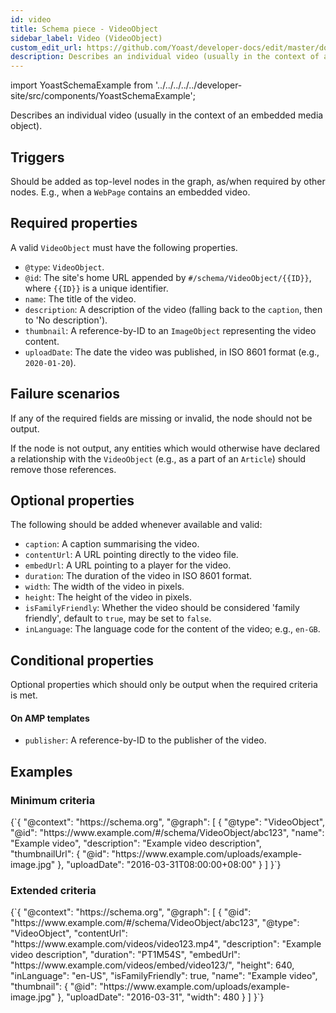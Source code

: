 ```yaml
---
id: video
title: Schema piece - VideoObject
sidebar_label: Video (VideoObject)
custom_edit_url: https://github.com/Yoast/developer-docs/edit/master/docs/features/schema/pieces/video.md
description: Describes an individual video (usually in the context of an embedded media object).
---
```

import YoastSchemaExample from '../../../../../developer-site/src/components/YoastSchemaExample';

Describes an individual video (usually in the context of an embedded media object).

## Triggers
Should be added as top-level nodes in the graph, as/when required by other nodes. E.g., when a `WebPage` contains an embedded video.

## Required properties
A valid `VideoObject` must have the following properties.

* `@type`: `VideoObject`.
* `@id`: The site's home URL appended by `#/schema/VideoObject/{{ID}}`, where `{{ID}}` is a unique identifier.
* `name`: The title of the video.
* `description`: A description of the video (falling back to the `caption`, then to 'No description').
* `thumbnail`: A reference-by-ID to an `ImageObject` representing the video content.
* `uploadDate`: The date the video was published, in ISO 8601 format (e.g., `2020-01-20`).

## Failure scenarios
If any of the required fields are missing or invalid, the node should not be output.

If the node is not output, any entities which would otherwise have declared a relationship with the `VideoObject` (e.g., as a part of an `Article`) should remove those references.

## Optional properties
The following should be added whenever available and valid:

* `caption`: A caption summarising the video.
* `contentUrl`: A URL pointing directly to the video file.
* `embedUrl`: A URL pointing to a player for the video.
* `duration`: The duration of the video in ISO 8601 format.
* `width`: The width of the video in pixels.
* `height`: The height of the video in pixels.
* `isFamilyFriendly`: Whether the video should be considered 'family friendly', default to `true`, may be set to `false`.
* `inLanguage`: The language code for the content of the video; e.g., `en-GB`.

## Conditional properties
Optional properties which should only be output when the required criteria is met.

#### On AMP templates
* `publisher`: A reference-by-ID to the publisher of the video.

## Examples

### Minimum criteria

<YoastSchemaExample>
{`{
      "@context": "https://schema.org",
      "@graph": [
          {
              "@type": "VideoObject",
              "@id": "https://www.example.com/#/schema/VideoObject/abc123",
              "name": "Example video",
              "description": "Example video description",
              "thumbnailUrl": {
                  "@id": "https://www.example.com/uploads/example-image.jpg"
              },
              "uploadDate": "2016-03-31T08:00:00+08:00"
          }
      ]
  }`}
</YoastSchemaExample>

### Extended criteria

<YoastSchemaExample>
{`{
      "@context": "https://schema.org",
      "@graph": [
          {
              "@id": "https://www.example.com/#/schema/VideoObject/abc123",
              "@type": "VideoObject",
              "contentUrl": "https://www.example.com/videos/video123.mp4",
              "description": "Example video description",
              "duration": "PT1M54S",
              "embedUrl": "https://www.example.com/videos/embed/video123/",
              "height": 640,
              "inLanguage": "en-US",
              "isFamilyFriendly": true,
              "name": "Example video",
              "thumbnail": {
                  "@id": "https://www.example.com/uploads/example-image.jpg"
              },
              "uploadDate": "2016-03-31",
              "width": 480
          }
      ]
  }`}
</YoastSchemaExample>
